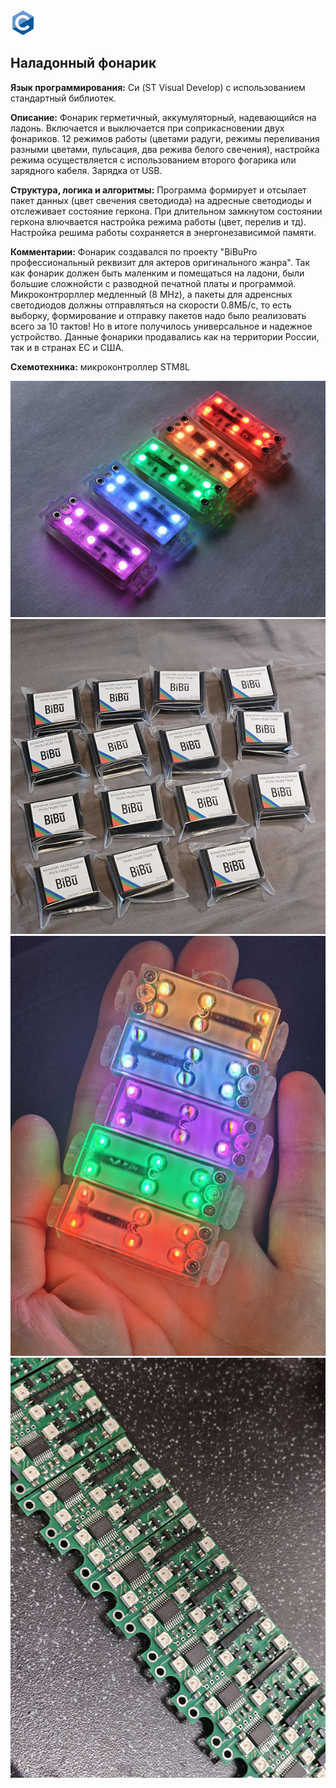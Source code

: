 <div>
  <img src="https://github.com/devicons/devicon/blob/master/icons/c/c-original.svg" title="C" alt="C" width="40" height="40"/> &nbsp
</div>

## Наладонный фонарик

**Язык программирования:** Си (ST Visual Develop) с использованием стандартный библиотек.

**Описание:** Фонарик герметичный, аккумуляторный, надевающийся на ладонь. Включается и выключается при соприкасновении двух фонариков. 12 режимов работы (цветами радуги, режимы переливания разными цветами, пульсация, два режива белого свечения), настройка режима осуществляется с использованием второго фогарика или зарядного кабеля. Зарядка от USB.  

**Структура, логика и алгоритмы:** Программа формирует и отсылает пакет данных (цвет свечения светодиода) на адресные светодиоды и отслеживает состояние геркона. При длительном замкнутом состоянии геркона влючвается настройка режима работы (цвет, перелив и тд). Настройка решима работы сохраняется в энергонезависимой памяти.

**Комментарии:** Фонарик создавался по проекту "BiBuPro профессиональный реквизит для актеров оригинального жанра". Так как фонарик должен быть маленким и помещаться на ладони, были большие сложнойсти с разводной печатной платы и программой. Микроконтрорллер медленный (8 MHz), а пакеты для адренсных светодиодов должны отправляться на скорости 0.8МБ/с, то есть выборку, формирование и отправку пакетов надо было реализовать всего за 10 тактов! Но в итоге получилось универсальное и надежное устройство. 
Данные фонарики продавались как на территории России, так и в странах ЕС и США.

**Схемотехника:** микроконтроллер STM8L

 ![Внешний вид фонариков](https://github.com/Dangerwind/HandyLed/blob/main/img/fonarik01.jpg)  ![Фонарики в упаковке](https://github.com/Dangerwind/HandyLed/blob/main/img/fonarik02.jpg) ![Фонарики на руке](https://github.com/Dangerwind/HandyLed/blob/main/img/fonarik03.jpg) ![Платы фонариков](https://github.com/Dangerwind/HandyLed/blob/main/img/fonarik04.jpg) 
